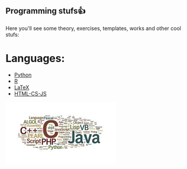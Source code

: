 ## Programming stufs👍
Here you'll see some theory, exercises, templates, works and other cool stufs:
<r>

# Languages:
* [Python](Python)
* [R](R)
* [LaTeX](LaTeX)
* [HTML-CS-JS](HTML-CS-JS)

![](img/pro.jpeg)
